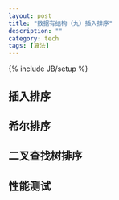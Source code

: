 ```yaml
---
layout: post
title: "数据有结构（九）插入排序"
description: ""
category: tech
tags: [算法]
---
```

{% include JB/setup %}
## 插入排序


## 希尔排序

## 二叉查找树排序


## 性能测试